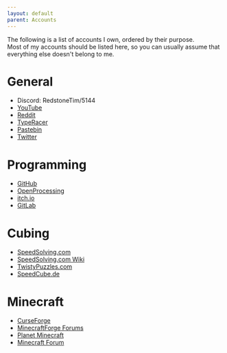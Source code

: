```yaml
---
layout: default
parent: Accounts
---
```

The following is a list of accounts I own, ordered by their purpose.  
Most of my accounts should be listed here, so you can usually assume that everything else doesn't belong to me.  

# General
* Discord: RedstoneTim/5144
* <a href="https://www.youtube.com/channel/UC0cMX-1ChZ-8_yLgMpzsnLA" target="_blank">YouTube</a>
* <a href="https://www.reddit.com/user/RedstoneTim" target="_blank">Reddit</a>
* <a href="https://data.typeracer.com/pit/profile?user=tim_rs" target="_blank">TypeRacer</a>
* <a href="https://pastebin.com/u/TimRS" target="_blank">Pastebin</a>
* <a href="https://twitter.com/Redstone_Tim" target="_blank">Twitter</a>

# Programming
* <a href="https://github.com/RedstoneTim" target="_blank">GitHub</a>
* <a href="https://www.openprocessing.org/user/105993/" target="_blank">OpenProcessing</a>
* <a href="https://redstonetim.itch.io/" target="_blank">itch.io</a>
* <a href="https://gitlab.com/RedstoneTim" target="_blank">GitLab</a>

# Cubing
* <a href="https://www.speedsolving.com/members/redstonetim.50970/" target="_blank">SpeedSolving.com</a>
* <a href="https://www.speedsolving.com/wiki/index.php/User:RedstoneTim" target="_blank">SpeedSolving.com Wiki</a>
* <a href="https://twistypuzzles.com/forum/memberlist.php?mode=viewprofile&u=12075" target="_blank">TwistyPuzzles.com</a>
* <a href="https://forum.speedcube.de/member.php?action=profile&uid=4386" target="_blank">SpeedCube.de</a>

# Minecraft
* <a href="https://www.curseforge.com/members/redstone_tim" target="_blank">CurseForge</a>
* <a href="https://forums.minecraftforge.net/profile/117462-redstonetim/" target="_blank">MinecraftForge Forums</a>
* <a href="https://www.planetminecraft.com/member/redstonetim/" target="_blank">Planet Minecraft</a>
* <a href="https://www.minecraftforum.net/members/RedstoneTim" target="_blank">Minecraft Forum</a>